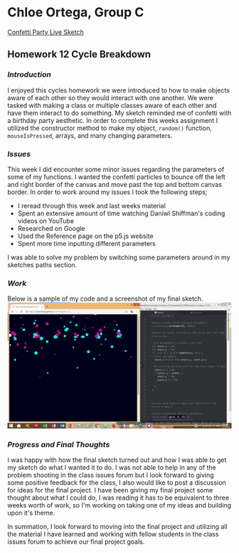 # Chloe Ortega, Group C


[Confetti Party Live Sketch](https://chloeortega.github.io/120-work/hw-12/)

## Homework 12 Cycle Breakdown


### *Introduction*

I enjoyed this cycles homework we were introduced to how to make objects aware of each other so they would interact with one another. We were tasked with making a class or multiple classes aware of each other and have them interact to do something. My sketch reminded me of confetti with a birthday party aesthetic. In order to complete this weeks assignment I utilized the constructor method to make my object, `random()` function, `mouseIsPressed`, arrays, and many changing parameters.


### *Issues*

This week I did encounter some minor issues regarding the parameters of some of my functions. I wanted the confetti particles to bounce off the left and right border of the canvas and move past the top and bottom canvas border. In order to work around my issues I took the following steps;

- I reread through this week and last weeks material
- Spent an extensive amount of time watching Daniwl Shiffman's coding videos on YouTube
- Researched on Google
- Used the Reference page on the p5.js website
- Spent more time inputting different parameters

I was able to solve my problem by switching some parameters around in my sketches paths section.


### *Work*

Below is a sample of my code and a screenshot of my final sketch.
![This is the screenshot of my final sketch](confetti.png)

### *Progress and Final Thoughts*

I was happy with how the final sketch turned out and how I was able to get my sketch do what I wanted it to do. I was not able to help in any of the problem shooting in the class issues forum but I look forward to giving some positive feedback for the class, I also would like to post a discussion for ideas for the final project. I have been giving my final project some thought about what I could do, I was reading it has to be equivalent to three weeks worth of work, so I'm working on taking one of my ideas and building upon it's theme.

In summation, I look forward to moving into the final project and utilizing all the material I have learned and working with fellow students in the class issues forum to achieve our final project goals.
